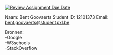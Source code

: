[![Review Assignment Due Date](https://classroom.github.com/assets/deadline-readme-button-22041afd0340ce965d47ae6ef1cefeee28c7c493a6346c4f15d667ab976d596c.svg)](https://classroom.github.com/a/ENYf6A0H)

Naam: Bent Goovaerts
Student ID: 12101373
Email: bent.goovaerts@student.pxl.be

Bronnen:</br>
-Google</br>
-W3schools</br>
-StackOverflow</br>
